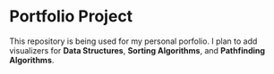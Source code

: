# Portfolio Project

This repository is being used for my personal porfolio. I plan to add visualizers for **Data Structures**, **Sorting Algorithms**, and **Pathfinding Algorithms**.
